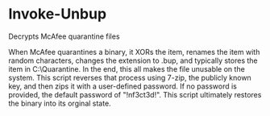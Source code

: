 # Invoke-Unbup
Decrypts McAfee quarantine files

When McAfee quarantines a binary, it XORs the item, renames the item with random characters, changes the extension to .bup, and typically stores the item in C:\Quarantine. In the end, this all makes the file unusable on the system. This script reverses that process using 7-zip, the publicly known key, and then zips it with a user-defined password. If no password is provided, the default password of "!nf3ct3d!". This script ultimately restores the binary into its orginal state.
